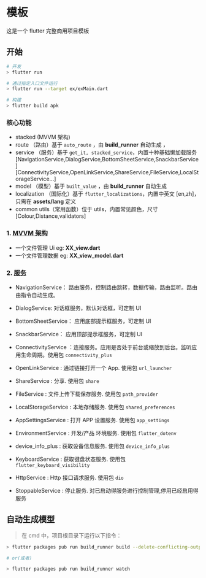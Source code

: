 # 模板

这是一个 flutter 完整商用项目模板

## 开始

```bash
# 开发
> flutter run

# 通过指定入口文件运行
> flutter run --target ex/exMain.dart

# 构建
> flutter build apk
```

### 核心功能

- stacked (MVVM 架构)
- route （路由）基于 `auto_route` ，由 **build_runner** 自动生成 ，
- service （服务）基于 `get_it, stacked_service`，内置十种基础懒加载服务 [NavigationService,DialogService,BottomSheetService,SnackbarService] [ConnectivityService,OpenLinkService,ShareService,FileService,LocalStorageService...]
- model （模型）基于 `built_value` ，由 **build_runner** 自动生成
- localization （国际化）基于 `flutter_localizations`，内置中英文 [en,zh]，只需在 **assets/lang** 定义
- common utils（常用函数）位于 utils，内置常见颜色，尺寸[Colour,Distance,validators]

### 1. [MVVM 架构](https://pub.flutter-io.cn/packages/stacked)

- 一个文件管理 Ui eg: **XX_view.dart**
- 一个文件管理数据 eg: **XX_view_model.dart**

### 2. [服务](https://pub.flutter-io.cn/packages/get_it)

- NavigationService： 路由服务，控制路由跳转，数据传输，路由监听。路由由指令自动生成。
- DialogService: 对话框服务，默认对话框，可定制 UI
- BottomSheetService： 应用底部提示框服务，可定制 UI
- SnackbarService： 应用顶部提示框服务，可定制 UI

- ConnectivityService ：连接服务。应用是否处于前台或缩放到后台。监听应用生命周期。使用包 `connectivity_plus`
- OpenLinkService : 通过链接打开一个 App. 使用包 `url_launcher`
- ShareService : 分享. 使用包 `share`
- FileService : 文件上传下载保存服务. 使用包 `path_provider`
- LocalStorageService : 本地存储服务. 使用包 `shared_preferences`
- AppSettingsService : 打开 APP 设置服务. 使用包 `app_settings`
- EnvironmentService : 开发/产品 环境服务. 使用包 `flutter_dotenv`
- device_info_plus : 获取设备信息服务. 使用包 `device_info_plus`
- KeyboardService : 获取键盘状态服务. 使用包 `flutter_keyboard_visibility`
- HttpService : Http 接口请求服务. 使用包 `dio`
- StoppableService : 停止服务. 对已启动得服务进行控制管理,停用已经启用得服务

<!--

## example Features(e 特色展示)

- Automatic generation model ： route, get_it (自动生成模型：自动生成路由，自动注册服务，自动生成模型及转换方法)
- Bluetooth : search, connect, read/write （蓝牙：搜索，连接硬件，读写数据)
- Map ( 地图 )
- Canvas Chart( 图表 )
- Push ( 极光推送 )
- Webview
- MusicXML Score : render, play ( musicxml 加载五线谱: 渲染，播放 ) -->

## 自动生成模型

> 在 cmd 中，项目根目录下运行以下指令：

```bash
> flutter packages pub run build_runner build --delete-conflicting-outputs

# or(或者)

> flutter packages pub run build_runner watch
```
